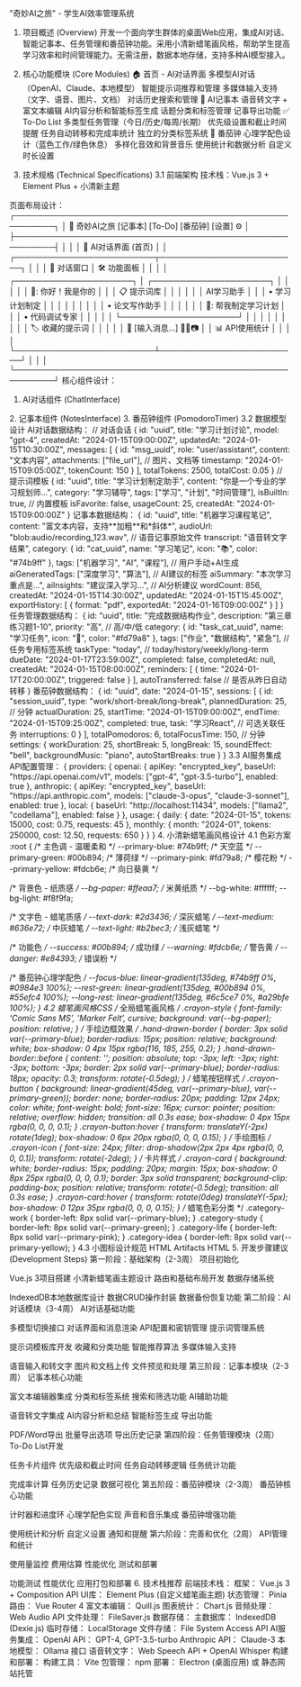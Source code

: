 "奇妙AI之旅" - 学生AI效率管理系统
1. 项目概述 (Overview)
开发一个面向学生群体的桌面Web应用，集成AI对话、智能记事本、任务管理和番茄钟功能。采用小清新蜡笔画风格，帮助学生提高学习效率和时间管理能力。无需注册，数据本地存储，支持多种AI模型接入。

2. 核心功能模块 (Core Modules)
🏠 首页 - AI对话界面
多模型AI对话（OpenAI、Claude、本地模型）
智能提示词推荐和管理
多媒体输入支持（文字、语音、图片、文档）
对话历史搜索和管理
📝 AI记事本
语音转文字 + 富文本编辑
AI内容分析和智能标签生成
话题分类和标签管理
记事导出功能
✅ To-Do List
多类型任务管理（今日/历史/每周/长期）
优先级设置和截止时间提醒
任务自动转移和完成率统计
独立的分类标签系统
🍅 番茄钟
心理学配色设计（蓝色工作/绿色休息）
多样化音效和背景音乐
使用统计和数据分析
自定义时长设置
3. 技术规格 (Technical Specifications)
3.1 前端架构
技术栈：Vue.js 3 + Element Plus + 小清新主题

页面布局设计：
<TEXT>
┌─────────────────────────────────────────────────────────┐
│ 🎨 奇妙AI之旅  [记事本] [To-Do] [番茄钟] [设置] ⚙️      │
├─────────────────────────────────────────────────────────┤
│                                                         │
│              🤖 AI对话界面 (首页)                        │
│  ┌─────────────────────────┬─────────────────────────┐  │
│  │ 💬 对话窗口              │ 🛠️ 功能面板              │  │
│  │ ┌─────────────────────┐ │ ┌─────────────────────┐ │  │
│  │ │ 🤖: 你好！我是你的   │ │ │ 📋 提示词库          │ │  │
│  │ │    AI学习助手        │ │ │ • 学习计划制定      │ │  │
│  │ │                     │ │ │ • 论文写作助手      │ │  │
│  │ │ 👤: 帮我制定学习计划  │ │ │ • 代码调试专家      │ │  │
│  │ └─────────────────────┘ │ │                     │ │  │
│  │                         │ │ 🏷️ 收藏的提示词      │ │  │
│  │ 💭 [输入消息...] 📎🎤📷   │ │ 📊 API使用统计       │ │  │
│  └─────────────────────────┴─────────────────────────┘  │
│                                                         │
└─────────────────────────────────────────────────────────┘
核心组件设计：
1. AI对话组件 (ChatInterface)

<VUE>
<template>
  <div class="chat-container crayon-style">
    <!-- 模型选择器 -->
    <div class="model-selector">
      <select v-model="selectedModel">
        <option value="gpt-4">GPT-4</option>
        <option value="gpt-3.5-turbo">GPT-3.5 Turbo</option>
        <option value="claude-3">Claude-3</option>
        <option value="local-model">本地模型</option>
      </select>
    </div>
    
    <!-- 对话窗口 -->
    <div class="chat-messages">
      <div v-for="message in messages" 
           :class="['message', message.role]">
        <!-- 消息内容渲染 -->
      </div>
    </div>
    
    <!-- 多媒体输入区 -->
    <div class="input-area">
      <textarea v-model="inputText" 
                placeholder="输入你的问题..."></textarea>
      <div class="input-controls">
        <button @click="attachFile">📎</button>
        <button @click="startVoiceInput">🎤</button>
        <button @click="attachImage">📷</button>
        <button @click="sendMessage">发送</button>
      </div>
    </div>
  </div>
</template>
2. 记事本组件 (NotesInterface)

<VUE>
<template>
  <div class="notes-container crayon-style">
    <!-- 搜索和筛选 -->
    <div class="notes-header">
      <input type="text" v-model="searchQuery" 
             placeholder="🔍 搜索记事、#标签...">
      <button @click="createNote" class="btn-create">📝 新建记事</button>
      <button @click="startVoiceNote" class="btn-voice">🎤 语音记事</button>
    </div>
    
    <!-- 左侧分类栏 -->
    <div class="notes-sidebar">
      <div class="categories">
        <h3>📁 话题分类</h3>
        <div v-for="category in categories" 
             :class="['category-item', {active: selectedCategory === category.id}]"
             @click="selectCategory(category.id)">
          {{ category.icon }} {{ category.name }}
        </div>
        <button @click="createCategory">+ 新建分类</button>
      </div>
      
      <div class="tags">
        <h3>🏷️ 标签</h3>
        <div v-for="tag in tags" class="tag-item">
          #{{ tag.name }}
        </div>
      </div>
    </div>
    
    <!-- 右侧记事列表 -->
    <div class="notes-content">
      <div v-for="note in filteredNotes" class="note-card">
        <div class="note-header">
          <h4>{{ note.title }}</h4>
          <span class="note-date">{{ formatDate(note.createdAt) }}</span>
        </div>
        <div class="note-preview">{{ note.preview }}</div>
        <div class="note-tags">
          <span v-for="tag in note.tags" class="tag">#{{ tag }}</span>
        </div>
        <div class="note-ai-summary" v-if="note.aiSummary">
          🤖 AI总结：{{ note.aiSummary }}
        </div>
      </div>
    </div>
  </div>
</template>
3. 番茄钟组件 (PomodoroTimer)

<VUE>
<template>
  <div class="pomodoro-container crayon-style">
    <!-- 番茄钟主界面 -->
    <div class="timer-display" :class="timerMode">
      <div class="timer-circle">
        <svg class="progress-ring">
          <circle :stroke-dasharray="circumference"
                  :stroke-dashoffset="dashOffset"
                  class="progress-ring-circle"/>
        </svg>
        <div class="timer-text">
          <div class="time-left">{{ formattedTime }}</div>
          <div class="timer-label">{{ timerLabel }}</div>
        </div>
      </div>
      
      <!-- 控制按钮 -->
      <div class="timer-controls">
        <button @click="startTimer" v-if="!isRunning">▶️ 开始</button>
        <button @click="pauseTimer" v-if="isRunning">⏸️ 暂停</button>
        <button @click="resetTimer">🔄 重置</button>
        <button @click="skipSession">⏭️ 跳过</button>
      </div>
    </div>
    
    <!-- 设置面板 -->
    <div class="timer-settings">
      <div class="duration-settings">
        <label>工作时长: <input v-model="workDuration" type="number">分钟</label>
        <label>短休息: <input v-model="shortBreak" type="number">分钟</label>
        <label>长休息: <input v-model="longBreak" type="number">分钟</label>
      </div>
      
      <div class="sound-settings">
        <label>提醒音效:
          <select v-model="selectedSound">
            <option value="bell">铃声</option>
            <option value="chime">风铃</option>
            <option value="tick">滴答声</option>
          </select>
        </label>
        
        <label>背景音乐:
          <select v-model="backgroundMusic">
            <option value="none">无</option>
            <option value="piano">钢琴轻音乐</option>
            <option value="nature">自然白噪音</option>
            <option value="cafe">咖啡厅氛围</option>
          </select>
        </label>
      </div>
    </div>
    
    <!-- 统计面板 -->
    <div class="pomodoro-stats">
      <h3>📊 今日统计</h3>
      <div class="stats-grid">
        <div class="stat-item">
          <span class="stat-number">{{ todayPomodoros }}</span>
          <span class="stat-label">完成番茄钟</span>
        </div>
        <div class="stat-item">
          <span class="stat-number">{{ focusTime }}</span>
          <span class="stat-label">专注时长</span>
        </div>
      </div>
    </div>
  </div>
</template>
<style scoped>
/* 心理学配色 */
.timer-display.work {
  background: linear-gradient(135deg, #74b9ff, #0984e3); /* 蓝色促进专注 */
}
.timer-display.break {
  background: linear-gradient(135deg, #00b894, #55a3ff); /* 绿色帮助放松 */
}
.timer-display.long-break {
  background: linear-gradient(135deg, #6c5ce7, #a29bfe); /* 紫色深度休息 */
}
</style>
3.2 数据模型设计
AI对话数据结构：
<JAVASCRIPT>
// 对话会话
{
  id: "uuid",
  title: "学习计划讨论",
  model: "gpt-4",
  createdAt: "2024-01-15T09:00:00Z",
  updatedAt: "2024-01-15T10:30:00Z",
  messages: [
    {
      id: "msg_uuid",
      role: "user/assistant",
      content: "文本内容",
      attachments: ["file_url"], // 图片、文档等
      timestamp: "2024-01-15T09:05:00Z",
      tokenCount: 150
    }
  ],
  totalTokens: 2500,
  totalCost: 0.05
}
// 提示词模板
{
  id: "uuid",
  title: "学习计划制定助手",
  content: "你是一个专业的学习规划师...",
  category: "学习辅导",
  tags: ["学习", "计划", "时间管理"],
  isBuiltIn: true, // 内置模板
  isFavorite: false,
  usageCount: 25,
  createdAt: "2024-01-15T09:00:00Z"
}
记事本数据结构：
<JAVASCRIPT>
{
  id: "uuid",
  title: "机器学习课程笔记",
  content: "富文本内容，支持**加粗**和*斜体*",
  audioUrl: "blob:audio/recording_123.wav", // 语音记事原始文件
  transcript: "语音转文字结果",
  category: {
    id: "cat_uuid",
    name: "学习笔记",
    icon: "📚",
    color: "#74b9ff"
  },
  tags: ["机器学习", "AI", "课程"], // 用户手动+AI生成
  aiGeneratedTags: ["深度学习", "算法"], // AI建议的标签
  aiSummary: "本次学习重点是...",
  aiInsights: "建议深入学习...", // AI分析建议
  wordCount: 856,
  createdAt: "2024-01-15T14:30:00Z",
  updatedAt: "2024-01-15T15:45:00Z",
  exportHistory: [
    {
      format: "pdf",
      exportedAt: "2024-01-16T09:00:00Z"
    }
  ]
}
任务管理数据结构：
<JAVASCRIPT>
{
  id: "uuid",
  title: "完成数据结构作业",
  description: "第三章练习题1-10",
  priority: "高", // 高/中/低
  category: {
    id: "task_cat_uuid",
    name: "学习任务",
    icon: "📖",
    color: "#fd79a8"
  },
  tags: ["作业", "数据结构", "紧急"], // 任务专用标签系统
  taskType: "today", // today/history/weekly/long-term
  dueDate: "2024-01-17T23:59:00Z",
  completed: false,
  completedAt: null,
  createdAt: "2024-01-15T08:00:00Z",
  reminders: [
    {
      time: "2024-01-17T20:00:00Z",
      triggered: false
    }
  ],
  autoTransferred: false // 是否从昨日自动转移
}
番茄钟数据结构：
<JAVASCRIPT>
{
  id: "uuid",
  date: "2024-01-15",
  sessions: [
    {
      id: "session_uuid",
      type: "work/short-break/long-break",
      plannedDuration: 25, // 分钟
      actualDuration: 25,
      startTime: "2024-01-15T09:00:00Z",
      endTime: "2024-01-15T09:25:00Z",
      completed: true,
      task: "学习React", // 可选关联任务
      interruptions: 0
    }
  ],
  totalPomodoros: 6,
  totalFocusTime: 150, // 分钟
  settings: {
    workDuration: 25,
    shortBreak: 5,
    longBreak: 15,
    soundEffect: "bell",
    backgroundMusic: "piano",
    autoStartBreaks: true
  }
}
3.3 AI服务集成
API配置管理：
<JAVASCRIPT>
{
  providers: {
    openai: {
      apiKey: "encrypted_key",
      baseUrl: "https://api.openai.com/v1",
      models: ["gpt-4", "gpt-3.5-turbo"],
      enabled: true
    },
    anthropic: {
      apiKey: "encrypted_key",
      baseUrl: "https://api.anthropic.com",
      models: ["claude-3-opus", "claude-3-sonnet"],
      enabled: true
    },
    local: {
      baseUrl: "http://localhost:11434",
      models: ["llama2", "codellama"],
      enabled: false
    }
  },
  usage: {
    daily: {
      date: "2024-01-15",
      tokens: 15000,
      cost: 0.75,
      requests: 45
    },
    monthly: {
      month: "2024-01",
      tokens: 250000,
      cost: 12.50,
      requests: 650
    }
  }
}
4. 小清新蜡笔画风格设计
4.1 色彩方案
<CSS>
:root {
  /* 主色调 - 温暖柔和 */
  --primary-blue: #74b9ff;      /* 天空蓝 */
  --primary-green: #00b894;     /* 薄荷绿 */
  --primary-pink: #fd79a8;      /* 樱花粉 */
  --primary-yellow: #fdcb6e;    /* 向日葵黄 */
  
  /* 背景色 - 纸质感 */
  --bg-paper: #ffeaa7;          /* 米黄纸质 */
  --bg-white: #ffffff;
  --bg-light: #f8f9fa;
  
  /* 文字色 - 蜡笔质感 */
  --text-dark: #2d3436;         /* 深灰蜡笔 */
  --text-medium: #636e72;       /* 中灰蜡笔 */
  --text-light: #b2bec3;        /* 浅灰蜡笔 */
  
  /* 功能色 */
  --success: #00b894;           /* 成功绿 */
  --warning: #fdcb6e;           /* 警告黄 */
  --danger: #e84393;            /* 错误粉 */
  
  /* 番茄钟心理学配色 */
  --focus-blue: linear-gradient(135deg, #74b9ff 0%, #0984e3 100%);
  --rest-green: linear-gradient(135deg, #00b894 0%, #55efc4 100%);
  --long-rest: linear-gradient(135deg, #6c5ce7 0%, #a29bfe 100%);
}
4.2 蜡笔画风格CSS
<CSS>
/* 全局蜡笔画风格 */
.crayon-style {
  font-family: 'Comic Sans MS', 'Marker Felt', cursive;
  background: var(--bg-paper);
  position: relative;
}
/* 手绘边框效果 */
.hand-drawn-border {
  border: 3px solid var(--primary-blue);
  border-radius: 15px;
  position: relative;
  background: white;
  box-shadow: 0 4px 15px rgba(116, 185, 255, 0.2);
}
.hand-drawn-border::before {
  content: '';
  position: absolute;
  top: -3px;
  left: -3px;
  right: -3px;
  bottom: -3px;
  border: 2px solid var(--primary-blue);
  border-radius: 18px;
  opacity: 0.3;
  transform: rotate(-0.5deg);
}
/* 蜡笔按钮样式 */
.crayon-button {
  background: linear-gradient(45deg, var(--primary-blue), var(--primary-green));
  border: none;
  border-radius: 20px;
  padding: 12px 24px;
  color: white;
  font-weight: bold;
  font-size: 16px;
  cursor: pointer;
  position: relative;
  overflow: hidden;
  transition: all 0.3s ease;
  box-shadow: 0 4px 15px rgba(0, 0, 0, 0.1);
}
.crayon-button:hover {
  transform: translateY(-2px) rotate(1deg);
  box-shadow: 0 6px 20px rgba(0, 0, 0, 0.15);
}
/* 手绘图标 */
.crayon-icon {
  font-size: 24px;
  filter: drop-shadow(2px 2px 4px rgba(0, 0, 0, 0.1));
  transform: rotate(-2deg);
}
/* 卡片样式 */
.crayon-card {
  background: white;
  border-radius: 15px;
  padding: 20px;
  margin: 15px;
  box-shadow: 0 8px 25px rgba(0, 0, 0, 0.1);
  border: 3px solid transparent;
  background-clip: padding-box;
  position: relative;
  transform: rotate(-0.5deg);
  transition: all 0.3s ease;
}
.crayon-card:hover {
  transform: rotate(0deg) translateY(-5px);
  box-shadow: 0 12px 35px rgba(0, 0, 0, 0.15);
}
/* 蜡笔色彩分类 */
.category-work { border-left: 8px solid var(--primary-blue); }
.category-study { border-left: 8px solid var(--primary-green); }
.category-life { border-left: 8px solid var(--primary-pink); }
.category-idea { border-left: 8px solid var(--primary-yellow); }
4.3 小图标设计规范
HTML Artifacts
HTML
5. 开发步骤建议 (Development Steps)
第一阶段：基础架构（2-3周）
项目初始化

Vue.js 3项目搭建
小清新蜡笔画主题设计
路由和基础布局开发
数据存储系统

IndexedDB本地数据库设计
数据CRUD操作封装
数据备份恢复功能
第二阶段：AI对话模块（3-4周）
AI对话基础功能

多模型切换接口
对话界面和消息渲染
API配置和密钥管理
提示词管理系统

提示词模板库开发
收藏和分类功能
智能推荐算法
多媒体输入支持

语音输入和转文字
图片和文档上传
文件预览和处理
第三阶段：记事本模块（2-3周）
记事本核心功能

富文本编辑器集成
分类和标签系统
搜索和筛选功能
AI辅助功能

语音转文字集成
AI内容分析和总结
智能标签生成
导出功能

PDF/Word导出
批量导出选项
导出历史记录
第四阶段：任务管理模块（2周）
To-Do List开发

任务卡片组件
优先级和截止时间
任务自动转移逻辑
任务统计功能

完成率计算
任务历史记录
数据可视化
第五阶段：番茄钟模块（2-3周）
番茄钟核心功能

计时器和进度环
心理学配色实现
声音和音乐集成
番茄钟增强功能

使用统计和分析
自定义设置
通知和提醒
第六阶段：完善和优化（2周）
API管理和统计

使用量监控
费用估算
性能优化
测试和部署

功能测试
性能优化
应用打包和部署
6. 技术栈推荐
前端技术栈：
框架： Vue.js 3 + Composition API
UI库： Element Plus (自定义蜡笔画主题)
状态管理： Pinia
路由： Vue Router 4
富文本编辑： Quill.js
图表统计： Chart.js
音频处理： Web Audio API
文件处理： FileSaver.js
数据存储：
主数据库： IndexedDB (Dexie.js)
临时存储： LocalStorage
文件存储： File System Access API
AI服务集成：
OpenAI API： GPT-4, GPT-3.5-turbo
Anthropic API： Claude-3
本地模型： Ollama 接口
语音转文字： Web Speech API + OpenAI Whisper
构建和部署：
构建工具： Vite
包管理： npm
部署： Electron (桌面应用) 或 静态网站托管